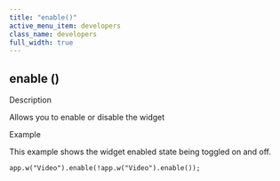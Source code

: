 ```yaml
---
title: "enable()"
active_menu_item: developers
class_name: developers
full_width: true
---
```



## enable ()

Description

Allows you to enable or disable the widget

Example

This example shows the widget enabled state being toggled on and off.

    app.w("Video").enable(!app.w("Video").enable());
   
